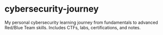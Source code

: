 # cybersecurity-journey
My personal cybersecurity learning journey from fundamentals to advanced Red/Blue Team skills. Includes CTFs, labs, certifications, and notes.
